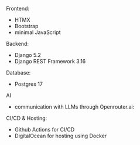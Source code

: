 Frontend:
- HTMX
- Bootstrap
- minimal JavaScript

Backend:
- Django 5.2
- Django REST Framework 3.16

Database:
- Postgres 17

AI
- communication with LLMs through Openrouter.ai:

CI/CD & Hosting:
- Github Actions for CI/CD
- DigitalOcean for hosting using Docker
